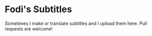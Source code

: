 # Fodi's Subtitles
Sometimes I make or translate subtitles and I upload them here. Pull requests are welcome!
